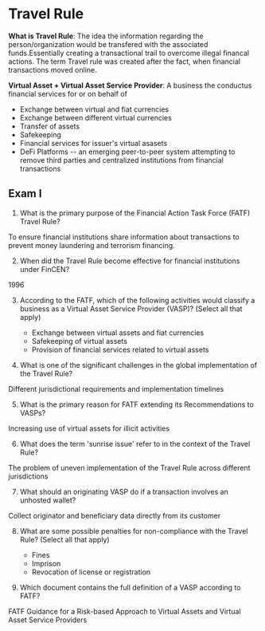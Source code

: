 # Travel Rule

**What is Travel Rule**: The idea the information regarding the person/organization would be transfered with the associated 
funds.Essentially creating a transactional trail to overcome illegal financal actions. The term Travel rule was created 
after the fact, when financial transactions moved online.
    
**Virtual Asset + Virtual Asset Service Provider**: A business the conductus financial services for or on behalf of
* Exchange between virtual and fiat currencies
* Exchange between different virtual currencies
* Transfer of assets 
* Safekeeping 
* Financial services for issuer's virtual asasets
* DeFi Platforms -- an emerging peer-to-peer system attempting to remove third parties and centralized institutions from financial transactions

## Exam I 
1. What is the primary purpose of the Financial Action Task Force (FATF) Travel Rule?

To ensure financial institutions share information about transactions to prevent money laundering and terrorism financing.

2. When did the Travel Rule become effective for financial institutions under FinCEN?

1996

3. According to the FATF, which of the following activities would classify a business as a Virtual Asset Service Provider (VASP)? (Select all that apply)
   * Exchange between virtual assets and fiat currencies 
   * Safekeeping of virtual assets
   * Provision of financial services related to virtual assets

4. What is one of the significant challenges in the global implementation of the Travel Rule?

Different jurisdictional requirements and implementation timelines


5. What is the primary reason for FATF extending its Recommendations to VASPs?

Increasing use of virtual assets for illicit activities

6. What does the term 'sunrise issue' refer to in the context of the Travel Rule?

The problem of uneven implementation of the Travel Rule across different jurisdictions

7. What should an originating VASP do if a transaction involves an unhosted wallet?

Collect originator and beneficiary data directly from its customer

8. What are some possible penalties for non-compliance with the Travel Rule? (Select all that apply)
   * Fines
   * Imprison 
   * Revocation of license or registration

9. Which document contains the full definition of a VASP according to FATF?

FATF Guidance for a Risk-based Approach to Virtual Assets and Virtual Asset Service Providers

 


